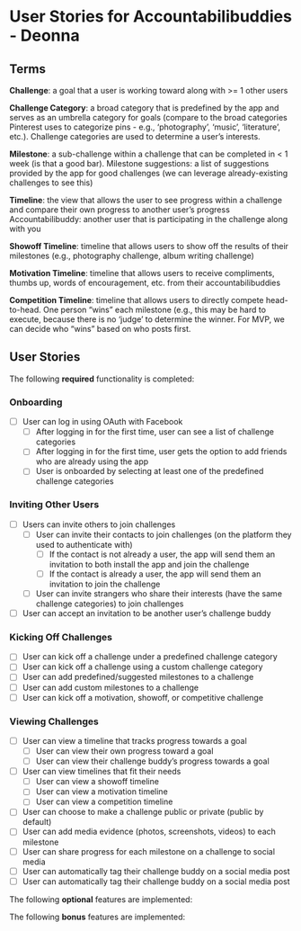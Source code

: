 # User Stories for Accountabilibuddies - Deonna

## Terms

**Challenge**: a goal that a user is working toward along with >= 1 other users

**Challenge Category**: a broad category that is predefined by the app and serves as an umbrella category for goals (compare to the broad categories Pinterest uses to categorize pins - e.g., ‘photography’, ‘music’, ‘literature’, etc.). Challenge categories are used to determine a user’s interests.

**Milestone**: a sub-challenge within a challenge that can be completed in < 1 week (is that a good bar).
Milestone suggestions: a list of suggestions provided by the app for good challenges (we can leverage already-existing challenges to see this)

**Timeline**: the view that allows the user to see progress within a challenge and compare their own progress to another user’s progress
Accountabilibuddy: another user that is participating in the challenge along with you

**Showoff Timeline**: timeline that allows users to show off the results of their milestones (e.g., photography challenge, album writing challenge)

**Motivation Timeline**: timeline that allows users to receive compliments, thumbs up, words of encouragement, etc. from their accountabilibuddies

**Competition Timeline**: timeline that allows users to directly compete head-to-head. One person “wins” each milestone (e.g., this may be hard to execute, because there is no ‘judge’ to determine the winner. For MVP, we can decide who “wins” based on who posts first.

## User Stories

The following **required** functionality is completed:

### Onboarding

* [ ] User can log in using OAuth with Facebook
  * [ ] After logging in for the first time, user can see a list of challenge categories
  * [ ] After logging in for the first time, user gets the option to add friends who are already using the app
  * [ ] User is onboarded by selecting at least one of the predefined challenge categories

### Inviting Other Users

* [ ] Users can invite others to join challenges
  * [ ] User can invite their contacts to join challenges (on the platform they used to authenticate with)
    * [ ] If the contact is not already a user, the app will send them an invitation to both install the app and join the challenge
    * [ ] If the contact is already a user, the app will send them an invitation to join the challenge
  * [ ] User can invite strangers who share their interests (have the same challenge categories) to join challenges
* [ ] User can accept an invitation to be another user’s challenge buddy

### Kicking Off Challenges

* [ ] User can kick off a challenge under a predefined challenge category
* [ ] User can kick off a challenge using a custom challenge category
* [ ] User can add predefined/suggested milestones to a challenge
* [ ] User can add custom milestones to a challenge
* [ ] User can kick off a motivation, showoff, or competitive challenge

### Viewing Challenges

* [ ] User can view a timeline that tracks progress towards a goal
  * [ ] User can view their own progress toward a goal
  * [ ] User can view their challenge buddy’s progress towards a goal
* [ ] User can view timelines that fit their needs
  * [ ] User can view a showoff timeline
  * [ ] User can view a motivation timeline
  * [ ] User can view a competition timeline
* [ ] User can choose to make a challenge public or private (public by default)
* [ ] User can add media evidence (photos, screenshots, videos) to each milestone
* [ ] User can share progress for each milestone on a challenge to social media
* [ ] User can automatically tag their challenge buddy on a social media post
* [ ] User can automatically tag their challenge buddy on a social media post

The following **optional** features are implemented:

The following **bonus** features are implemented:
